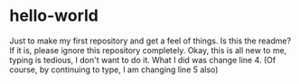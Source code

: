 # hello-world
Just to make my first repository and get a feel of things. 
Is this the readme? If it is, please ignore this repository completely. 
Okay, this is all new to me, typing is tedious, I don't want to do it. 
What I did was change line 4. (Of course, by continuing to type, I am changing line 5 also)
